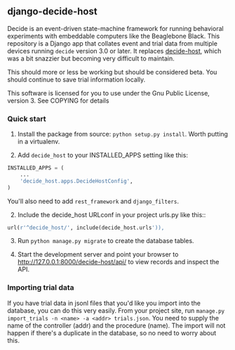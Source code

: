 
## django-decide-host

Decide is an event-driven state-machine framework for running behavioral experiments with embeddable computers like the Beaglebone Black. This repository is a Django app that collates event and trial data from multiple devices running `decide` version 3.0 or later. It replaces [decide-host](https://github.com/melizalab/decide-host), which was a bit snazzier but becoming very difficult to maintain.

This should more or less be working but should be considered beta. You should continue to save trial information locally.

This software is licensed for you to use under the Gnu Public License, version 3. See COPYING for details

### Quick start

1. Install the package from source: `python setup.py install`. Worth putting in a virtualenv.

1. Add `decide_host` to your INSTALLED_APPS setting like this:

```python
INSTALLED_APPS = (
    ...
    'decide_host.apps.DecideHostConfig',
)
```

You'll also need to add `rest_framework` and `django_filters`.

2. Include the decide_host URLconf in your project urls.py like this::

```python
url(r'^decide_host/', include(decide_host.urls')),
```

3. Run `python manage.py migrate` to create the database tables.

4. Start the development server and point your browser to http://127.0.0.1:8000/decide-host/api/
   to view records and inspect the API.

### Importing trial data

If you have trial data in jsonl files that you'd like you import into the database, you can do this very easily. From your project site, run `manage.py import_trials -n <name> -a <addr> trials.json`. You need to supply the name of the controller (addr) and the procedure (name). The import will not happen if there's a duplicate in the database, so no need to worry about this.
